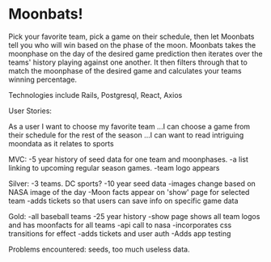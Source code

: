 # Moonbats!

Pick your favorite team, pick a game on their schedule, then let Moonbats tell you who will win based on the phase of the moon.
Moonbats takes the moonphase on the day of the desired game prediction then iterates over the teams' history playing against one another. It
then filters through that to match the moonphase of the desired game and calculates your teams winning percentage.

Technologies include Rails, Postgresql, React, Axios

User Stories:

As a user I want to choose my favorite team
...I can choose a game from their schedule for the rest of the season
...I can want to read intriguing moondata as it relates to sports


MVC:
-5 year history of seed data for one team and moonphases.
-a list linking to upcoming regular season games.
-team logo appears


Silver:
-3 teams. DC sports?
-10 year seed data
-images change based on NASA image of the day
-Moon facts appear on 'show' page for selected team
-adds tickets so that users can save info on specific game data


Gold:
-all baseball teams
-25 year history
-show page shows all team logos and has moonfacts for all teams
-api call to nasa
-incorporates css transitions for effect
-adds tickets and user auth
-Adds app testing 





Problems encountered: seeds, too much useless data.
